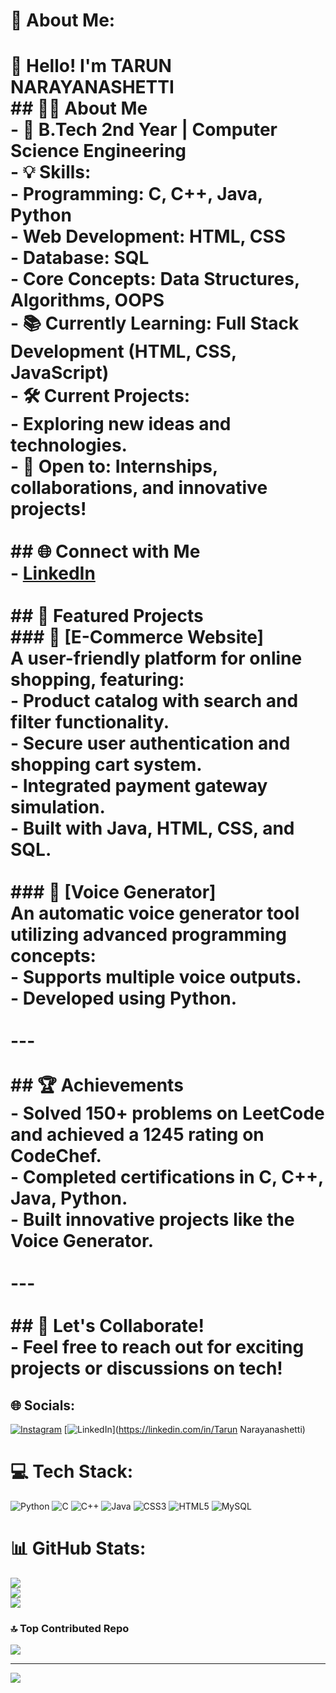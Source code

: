 # 💫 About Me:
# 👋 Hello! I'm TARUN NARAYANASHETTI<br>## 🧑‍💻 About Me<br>- 🌟 **B.Tech 2nd Year | Computer Science Engineering**  <br>- 💡 **Skills:**  <br>  - Programming: C, C++, Java, Python  <br>  - Web Development: HTML, CSS  <br>  - Database: SQL  <br>  - Core Concepts: Data Structures, Algorithms, OOPS  <br>- 📚 **Currently Learning:** Full Stack Development (HTML, CSS, JavaScript)  <br>- 🛠 **Current Projects:**    <br>  - Exploring new ideas and technologies.  <br>- 🌟 **Open to:** Internships, collaborations, and innovative projects!<br><br>## 🌐 Connect with Me<br>- [LinkedIn](https://linkedin.com/in/tarun-narayanashetti-138444330) <br><br>## 💼 Featured Projects<br> ### 🛒 [E-Commerce Website]  <br>A user-friendly platform for online shopping, featuring:  <br>- Product catalog with search and filter functionality.  <br>- Secure user authentication and shopping cart system.  <br>- Integrated payment gateway simulation.  <br>- Built with **Java**, **HTML**, **CSS**, and **SQL**. <br><br>### 🎤 [Voice Generator]<br>An automatic voice generator tool utilizing advanced programming concepts:  <br>- Supports multiple voice outputs.  <br>- Developed using **Python**.<br><br>---<br><br>## 🏆 Achievements<br>- Solved 150+ problems on LeetCode and achieved a **1245 rating** on CodeChef.  <br>- Completed certifications in **C, C++, Java, Python**.  <br>- Built innovative projects like the **Voice Generator**.  <br><br>---<br><br>## 🤝 Let's Collaborate!<br>- Feel free to reach out for exciting projects or discussions on tech!<br>


## 🌐 Socials:
[![Instagram](https://img.shields.io/badge/Instagram-%23E4405F.svg?logo=Instagram&logoColor=white)](https://instagram.com/ofc_tarunn) [![LinkedIn](https://img.shields.io/badge/LinkedIn-%230077B5.svg?logo=linkedin&logoColor=white)](https://linkedin.com/in/Tarun Narayanashetti) 

# 💻 Tech Stack:
![Python](https://img.shields.io/badge/python-3670A0?style=for-the-badge&logo=python&logoColor=ffdd54) ![C](https://img.shields.io/badge/c-%2300599C.svg?style=for-the-badge&logo=c&logoColor=white) ![C++](https://img.shields.io/badge/c++-%2300599C.svg?style=for-the-badge&logo=c%2B%2B&logoColor=white) ![Java](https://img.shields.io/badge/java-%23ED8B00.svg?style=for-the-badge&logo=openjdk&logoColor=white) ![CSS3](https://img.shields.io/badge/css3-%231572B6.svg?style=for-the-badge&logo=css3&logoColor=white) ![HTML5](https://img.shields.io/badge/html5-%23E34F26.svg?style=for-the-badge&logo=html5&logoColor=white) ![MySQL](https://img.shields.io/badge/mysql-4479A1.svg?style=for-the-badge&logo=mysql&logoColor=white)
# 📊 GitHub Stats:
![](https://github-readme-stats.vercel.app/api?username=ofctarun&theme=dark&hide_border=false&include_all_commits=false&count_private=false)<br/>
![](https://github-readme-streak-stats.herokuapp.com/?user=ofctarun&theme=dark&hide_border=false)<br/>
![](https://github-readme-stats.vercel.app/api/top-langs/?username=ofctarun&theme=dark&hide_border=false&include_all_commits=false&count_private=false&layout=compact)

### 🔝 Top Contributed Repo
![](https://github-contributor-stats.vercel.app/api?username=ofctarun&limit=5&theme=dark&combine_all_yearly_contributions=true)

---
[![](https://visitcount.itsvg.in/api?id=ofctarun&icon=0&color=0)](https://visitcount.itsvg.in)

<!-- Proudly created with GPRM ( https://gprm.itsvg.in ) -->
